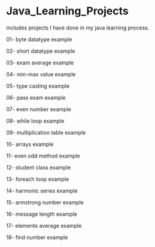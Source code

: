 # Java_Learning_Projects
includes projects I have done in my java learning process.

01- byte datatype example

02- short datatype example

03- exam average example

04- min-max value example

05- type casting example

06- pass exam example

07- even number example

08- while loop example

09- multiplication table example

10- arrays example

11- even odd method example

12- student class example

13- foreach loop example

14- harmonic series example

15- armstrong number example

16- message length example

17- elements average example

18- find number example
